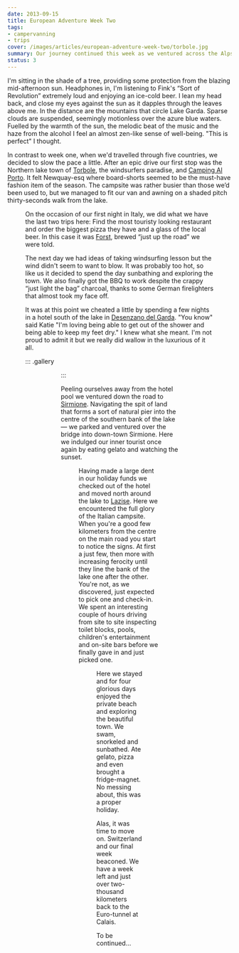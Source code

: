 ```yaml
---
date: 2013-09-15
title: European Adventure Week Two
tags:
- campervanning
- trips
cover: /images/articles/european-adventure-week-two/torbole.jpg
summary: Our journey continued this week as we ventured across the Alps into Italy.
status: 3
---
```

I'm sitting in the shade of a tree, providing some protection from the blazing mid-afternoon sun. Headphones in, I'm listening to Fink's “Sort of Revolution” extremely loud and enjoying an ice-cold beer. I lean my head back, and close my eyes against the sun as it dapples through the leaves above me. In the distance are the mountains that circle Lake Garda. Sparse clouds are suspended, seemingly motionless over the azure blue waters. Fuelled by the warmth of the sun, the melodic beat of the music and the haze from the alcohol I feel an almost zen-like sense of well-being. "This is perfect" I thought.

In contrast to week one, when we'd travelled through five countries, we decided to slow the pace a little. After an epic drive our first stop was the Northern lake town of [Torbole](//en.wikipedia.org/wiki/Nago–Torbole), the windsurfers paradise, and [Camping Al Porto](//www.campingalporto.it/camp/). It felt Newquay-esq where board-shorts seemed to be the must-have fashion item of the season. The campsite was rather busier than those we’d been used to, but we managed to fit our van and awning on a shaded pitch thirty-seconds walk from the lake.

<figure url="/images/articles/european-adventure-week-two/torbole.jpg" caption="A view of Lake Garda from the shore in Torbole">

On the occasion of our first night in Italy, we did what we have the last two trips here: Find the most touristy looking restaurant and order the biggest pizza they have and a glass of the local beer. In this case it was [Forst](//www.forst.it/eng), brewed “just up the road” we were told.

The next day we had ideas of taking windsurfing lesson but the wind didn't seem to want to blow. It was probably too hot, so like us it decided to spend the day sunbathing and exploring the town. We also finally got the BBQ to work despite the crappy “just light the bag” charcoal, thanks to some German firelighters that almost took my face off.

It was at this point we cheated a little by spending a few nights in a hotel south of the lake in [Desenzano del Garda](//en.wikipedia.org/wiki/Desenzano_del_Garda). "You know" said Katie "I'm loving being able to get out of the shower and being able to keep my feet dry." I knew what she meant. I'm not proud to admit it but we really did wallow in the luxurious of it all.

::: .gallery
<figure url="/images/articles/european-adventure-week-two/pool.jpg" caption="Katie in the hotel pool">

<figure url="/images/articles/european-adventure-week-two/hotel.jpg" caption="The exterior of our hotel on the southern shore of Lake Garda">
:::

Peeling ourselves away from the hotel pool we ventured down the road to [Sirmione](//en.wikipedia.org/wiki/Sirmione). Navigating the spit of land that forms a sort of natural pier into the centre of the southern bank of the lake — we parked and ventured over the bridge into down-town Sirmione. Here we indulged our inner tourist once again by eating gelato and watching the sunset.

<figure url="/images/articles/european-adventure-week-two/sunset.jpg" caption="Katie watching the sunset over the lake in Sirmione">

Having made a large dent in our holiday funds we checked out of the hotel and moved north around the lake to [Lazise](//en.wikipedia.org/wiki/Lazise). Here we encountered the full glory of the Italian campsite. When you're a good few kilometers from the centre on the main road you start to notice the signs. At first a just few, then more with increasing ferocity until they line the bank of the lake one after the other. You're not, as we discovered, just expected to pick one and check-in. We spent an interesting couple of hours driving from site to site inspecting toilet blocks, pools, children's entertainment and on-site bars before we finally gave in and just picked one.

<figure url="/images/articles/european-adventure-week-two/lazise-site.jpg" caption="Katie standing next to our campervan in a campsite in Lazise">

Here we stayed and for four glorious days enjoyed the private beach and exploring the beautiful town. We swam, snorkeled and sunbathed. Ate gelato, pizza and even brought a fridge-magnet. No messing about, this was a proper holiday.

Alas, it was time to move on. Switzerland and our final week beaconed. We have a week left and just over two-thousand kilometers back to the Euro-tunnel at Calais.

To be continued…
